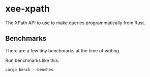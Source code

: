 # xee-xpath

The XPath API to use to make queries programmatically from Rust.


## Benchmarks

There are a few tiny benchmarks at the time of writing.

Run benchmarks like this:

```
cargo bench --benches
```